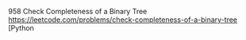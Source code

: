 958 Check Completeness of a Binary Tree https://leetcode.com/problems/check-completeness-of-a-binary-tree  [Python